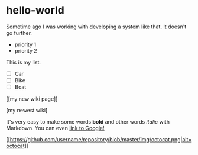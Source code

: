 # hello-world
Sometime ago I was working with developing a system like that. It doesn't go further.
  * priority 1
  * priority 2
  
  
  
  
This is my list.
- [ ] Car
- [ ] Bike
- [ ] Boat

[[my new wiki page]]

[my newest wiki]

It's very easy to make some words **bold** and other words *italic* with Markdown. You can even [link to Google!](http://google.com)

[[https://github.com/username/repository/blob/master/img/octocat.png|alt=octocat]]
